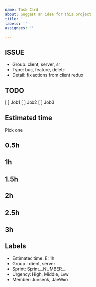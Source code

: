 ```yaml
---
name: Task Card
about: Suggest an idea for this project
title: ''
labels: ''
assignees: ''

---
```


## ISSUE
- Group: client, server, sr
- Type: bug, feature, delete
- Detail: fix actions from client redux

## TODO
[ ] Job1
[ ] Job2
[ ] Job3

## Estimated time
Pick one

## 0.5h
## 1h
## 1.5h
## 2h
## 2.5h
## 3h

## Labels
- Estimated time: E: 1h
- Group : client, server
- Sprint: Sprint__NUMBER__
- Urgency: High, Middle, Low
- Member: Junseok, JaeWoo
